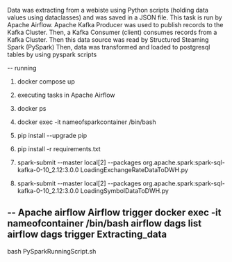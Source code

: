 Data was extracting from a webiste using Python scripts (holding data values using dataclasses) and was saved in a JSON file.
This task is run by Apache Airflow. 
Apache Kafka Producer was used to publish records to the Kafka Cluster. Then, a Kafka Consumer (client) consumes records from a Kafka Cluster. Then this data source was read by Structured Steaming Spark (PySpark)
Then, data was transformed and loaded to postgresql tables by using pyspark scripts  

-- running 
1) docker compose up
2) executing tasks in Apache Airflow
3) docker ps
4) docker exec -it nameofsparkcontainer /bin/bash

5) pip install --upgrade pip
6) pip install -r requirements.txt
7) spark-submit --master local[2] --packages org.apache.spark:spark-sql-kafka-0-10_2.12:3.0.0 LoadingExchangeRateDataToDWH.py

8) spark-submit --master local[2] --packages org.apache.spark:spark-sql-kafka-0-10_2.12:3.0.0 LoadingSymbolDataToDWH.py


-- Apache airflow 
Airflow trigger
docker exec -it nameofcontainer  /bin/bash 
airflow dags list
airflow dags trigger Extracting_data
--
bash PySparkRunningScript.sh 